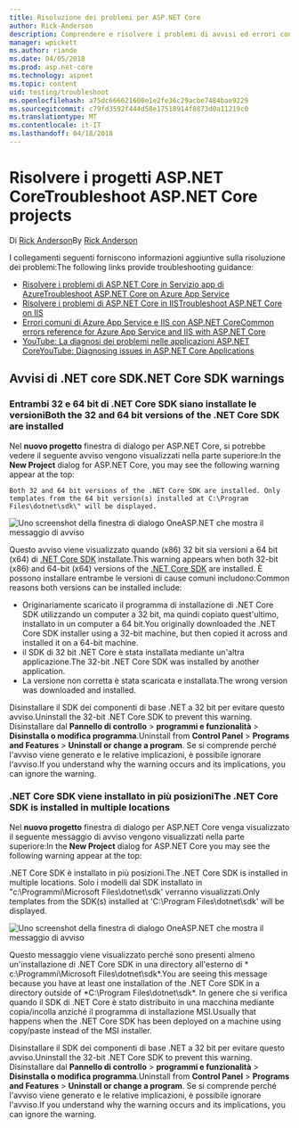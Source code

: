 ```yaml
---
title: Risoluzione dei problemi per ASP.NET Core
author: Rick-Anderson
description: Comprendere e risolvere i problemi di avvisi ed errori con i progetti ASP.NET Core.
manager: wpickett
ms.author: riande
ms.date: 04/05/2018
ms.prod: asp.net-core
ms.technology: aspnet
ms.topic: content
uid: testing/troubleshoot
ms.openlocfilehash: a75dc666621600e1e2fe36c29acbe7484bae9229
ms.sourcegitcommit: c79fd3592f444d58e17518914f8873d0a11219c0
ms.translationtype: MT
ms.contentlocale: it-IT
ms.lasthandoff: 04/18/2018
---
```

# <a name="troubleshoot-aspnet-core-projects"></a><span data-ttu-id="19520-103">Risolvere i progetti ASP.NET Core</span><span class="sxs-lookup"><span data-stu-id="19520-103">Troubleshoot ASP.NET Core projects</span></span>

<span data-ttu-id="19520-104">Di [Rick Anderson](https://twitter.com/RickAndMSFT)</span><span class="sxs-lookup"><span data-stu-id="19520-104">By [Rick Anderson](https://twitter.com/RickAndMSFT)</span></span>

<span data-ttu-id="19520-105">I collegamenti seguenti forniscono informazioni aggiuntive sulla risoluzione dei problemi:</span><span class="sxs-lookup"><span data-stu-id="19520-105">The following links provide troubleshooting guidance:</span></span>

* [<span data-ttu-id="19520-106">Risolvere i problemi di ASP.NET Core in Servizio app di Azure</span><span class="sxs-lookup"><span data-stu-id="19520-106">Troubleshoot ASP.NET Core on Azure App Service</span></span>](xref:host-and-deploy/azure-apps/troubleshoot)
* [<span data-ttu-id="19520-107">Risolvere i problemi di ASP.NET Core in IIS</span><span class="sxs-lookup"><span data-stu-id="19520-107">Troubleshoot ASP.NET Core on IIS</span></span>](xref:host-and-deploy/iis/troubleshoot)
* [<span data-ttu-id="19520-108">Errori comuni di Azure App Service e IIS con ASP.NET Core</span><span class="sxs-lookup"><span data-stu-id="19520-108">Common errors reference for Azure App Service and IIS with ASP.NET Core</span></span>](xref:host-and-deploy/azure-iis-errors-reference)
* [<span data-ttu-id="19520-109">YouTube: La diagnosi dei problemi nelle applicazioni ASP.NET Core</span><span class="sxs-lookup"><span data-stu-id="19520-109">YouTube: Diagnosing issues in ASP.NET Core Applications</span></span>](https://www.youtube.com/watch?v=RYI0DHoIVaA)

<a name="sdk"></a>
## <a name="net-core-sdk-warnings"></a><span data-ttu-id="19520-110">Avvisi di .NET core SDK</span><span class="sxs-lookup"><span data-stu-id="19520-110">.NET Core SDK warnings</span></span>

### <a name="both-the-32-and-64-bit-versions-of-the-net-core-sdk-are-installed"></a><span data-ttu-id="19520-111">Entrambi 32 e 64 bit di .NET Core SDK siano installate le versioni</span><span class="sxs-lookup"><span data-stu-id="19520-111">Both the 32 and 64 bit versions of the .NET Core SDK are installed</span></span>
<span data-ttu-id="19520-112">Nel **nuovo progetto** finestra di dialogo per ASP.NET Core, si potrebbe vedere il seguente avviso vengono visualizzati nella parte superiore:</span><span class="sxs-lookup"><span data-stu-id="19520-112">In the **New Project** dialog for ASP.NET Core, you may see the following warning appear at the top:</span></span> 

    Both 32 and 64 bit versions of the .NET Core SDK are installed. Only templates from the 64 bit version(s) installed at C:\Program Files\dotnet\sdk\" will be displayed.

![Uno screenshot della finestra di dialogo OneASP.NET che mostra il messaggio di avviso](troubleshoot/_static/both32and64bit.png)

<span data-ttu-id="19520-114">Questo avviso viene visualizzato quando (x86) 32 bit sia versioni a 64 bit (x64) di [.NET Core SDK](https://www.microsoft.com/net/download/all) installate.</span><span class="sxs-lookup"><span data-stu-id="19520-114">This warning appears when both 32-bit (x86) and 64-bit (x64) versions of the [.NET Core SDK](https://www.microsoft.com/net/download/all) are installed.</span></span> <span data-ttu-id="19520-115">È possono installare entrambe le versioni di cause comuni includono:</span><span class="sxs-lookup"><span data-stu-id="19520-115">Common reasons both versions can be installed include:</span></span>

* <span data-ttu-id="19520-116">Originariamente scaricato il programma di installazione di .NET Core SDK utilizzando un computer a 32 bit, ma quindi copiato quest'ultimo, installato in un computer a 64 bit.</span><span class="sxs-lookup"><span data-stu-id="19520-116">You originally downloaded the .NET Core SDK installer using a 32-bit machine, but then copied it across and installed it on a 64-bit machine.</span></span> 
* <span data-ttu-id="19520-117">il SDK di 32 bit .NET Core è stata installata mediante un'altra applicazione.</span><span class="sxs-lookup"><span data-stu-id="19520-117">The 32-bit .NET Core SDK was installed by another application.</span></span>
* <span data-ttu-id="19520-118">La versione non corretta è stata scaricata e installata.</span><span class="sxs-lookup"><span data-stu-id="19520-118">The wrong version was downloaded and installed.</span></span>

<span data-ttu-id="19520-119">Disinstallare il SDK dei componenti di base .NET a 32 bit per evitare questo avviso.</span><span class="sxs-lookup"><span data-stu-id="19520-119">Uninstall the 32-bit .NET Core SDK to prevent this warning.</span></span> <span data-ttu-id="19520-120">Disinstallare dal **Pannello di controllo** > **programmi e funzionalità** > **Disinstalla o modifica programma**.</span><span class="sxs-lookup"><span data-stu-id="19520-120">Uninstall from **Control Panel** > **Programs and Features** > **Uninstall or change a program**.</span></span> <span data-ttu-id="19520-121">Se si comprende perché l'avviso viene generato e le relative implicazioni, è possibile ignorare l'avviso.</span><span class="sxs-lookup"><span data-stu-id="19520-121">If you understand why the warning occurs and its implications, you can ignore the warning.</span></span>

### <a name="the-net-core-sdk-is-installed-in-multiple-locations"></a><span data-ttu-id="19520-122">.NET Core SDK viene installato in più posizioni</span><span class="sxs-lookup"><span data-stu-id="19520-122">The .NET Core SDK is installed in multiple locations</span></span>
<span data-ttu-id="19520-123">Nel **nuovo progetto** finestra di dialogo per ASP.NET Core venga visualizzato il seguente messaggio di avviso vengono visualizzati nella parte superiore:</span><span class="sxs-lookup"><span data-stu-id="19520-123">In the **New Project** dialog for ASP.NET Core you may see the following warning appear at the top:</span></span> 

 <span data-ttu-id="19520-124">.NET Core SDK è installato in più posizioni.</span><span class="sxs-lookup"><span data-stu-id="19520-124">The .NET Core SDK is installed in multiple locations.</span></span> <span data-ttu-id="19520-125">Solo i modelli dal SDK installato in "c:\Programmi\Microsoft Files\dotnet\sdk\' verranno visualizzati.</span><span class="sxs-lookup"><span data-stu-id="19520-125">Only templates from the SDK(s) installed at 'C:\Program Files\dotnet\sdk\' will be displayed.</span></span>

![Uno screenshot della finestra di dialogo OneASP.NET che mostra il messaggio di avviso](troubleshoot/_static/multiplelocations.png)

<span data-ttu-id="19520-127">Questo messaggio viene visualizzato perché sono presenti almeno un'installazione di .NET Core SDK in una directory all'esterno di * c:\Programmi\Microsoft Files\dotnet\sdk\*.</span><span class="sxs-lookup"><span data-stu-id="19520-127">You are seeing this message because you have at least one installation of the .NET Core SDK in a directory outside of *C:\Program Files\dotnet\sdk\*.</span></span> <span data-ttu-id="19520-128">In genere che si verifica quando il SDK di .NET Core è stato distribuito in una macchina mediante copia/incolla anziché il programma di installazione MSI.</span><span class="sxs-lookup"><span data-stu-id="19520-128">Usually that happens when the .NET Core SDK has been deployed on a machine using copy/paste instead of the MSI installer.</span></span>

<span data-ttu-id="19520-129">Disinstallare il SDK dei componenti di base .NET a 32 bit per evitare questo avviso.</span><span class="sxs-lookup"><span data-stu-id="19520-129">Uninstall the 32-bit .NET Core SDK to prevent this warning.</span></span> <span data-ttu-id="19520-130">Disinstallare dal **Pannello di controllo** > **programmi e funzionalità** > **Disinstalla o modifica programma**.</span><span class="sxs-lookup"><span data-stu-id="19520-130">Uninstall from **Control Panel** > **Programs and Features** > **Uninstall or change a program**.</span></span> <span data-ttu-id="19520-131">Se si comprende perché l'avviso viene generato e le relative implicazioni, è possibile ignorare l'avviso.</span><span class="sxs-lookup"><span data-stu-id="19520-131">If you understand why the warning occurs and its implications, you can ignore the warning.</span></span>
